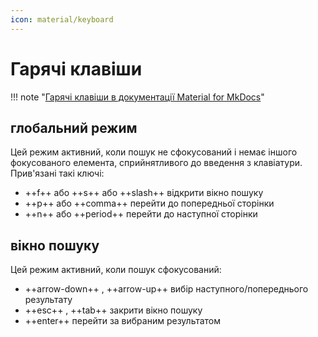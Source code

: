 ```yaml
---
icon: material/keyboard
---
```


# Гарячі клавіши

!!! note "[Гарячі клавіши в документації Material for MkDocs](https://squidfunk.github.io/mkdocs-material/setup/setting-up-navigation/#keyboard-shortcuts)"

## глобальний режим

Цей режим активний, коли пошук не сфокусований і немає іншого фокусованого
елемента, сприйнятливого до введення з клавіатури. Прив'язані такі ключі:

* ++f++ або ++s++ або ++slash++ відкрити вікно пошуку
* ++p++ або ++comma++ перейти до попередньої сторінки
* ++n++ або ++period++ перейти до наступної сторінки

## вікно пошуку

Цей режим активний, коли пошук сфокусований:

* ++arrow-down++ , ++arrow-up++ вибір наступного/попереднього результату
* ++esc++ , ++tab++  закрити вікно пошуку
* ++enter++ перейти за вибраним результатом

